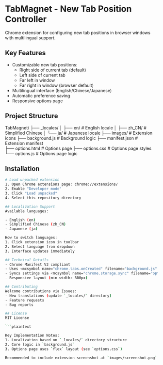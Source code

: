 # TabMagnet - New Tab Position Controller

Chrome extension for configuring new tab positions in browser windows with multilingual support.

## Key Features
- Customizable new tab positions:
  - Right side of current tab (default)
  - Left side of current tab 
  - Far left in window
  - Far right in window (browser default)
- Multilingual interface (English/Chinese/Japanese)
- Automatic preference saving
- Responsive options page

## Project Structure
TabMagnet/
├── _locales/
│   ├── en/                 # English locale
│   ├── zh_CN/              # Simplified Chinese
│   └── ja/                 # Japanese locale
├── images/                 # Extension icons
├── background.js           # Background logic
├── manifest.json           # Extension manifest  
├── options.html            # Options page
├── options.css             # Options page styles
└── options.js              # Options page logic

## Installation
```bash
# Load unpacked extension
1. Open Chrome extensions page: chrome://extensions/
2. Enable "Developer mode"
3. Click "Load unpacked"
4. Select this repository directory

## Localization Support
Available languages:

- English (en)
- Simplified Chinese (zh_CN)
- Japanese (ja)

How to switch languages:
1. Click extension icon in toolbar
2. Select language from dropdown
3. Interface updates immediately

## Technical Details
- Chrome Manifest V3 compliant
- Uses <mcsymbol name="chrome.tabs.onCreated" filename="background.js" path="/Users/ben/Next Tab/TabMagnet/background.js" startline="1" type="function"></mcsymbol> for tab creation events
- Syncs settings via <mcsymbol name="chrome.storage.sync" filename="options.js" path="/Users/ben/Next Tab/TabMagnet/options.js" startline="3" type="function"></mcsymbol>
- Responsive layout (min-width: 300px)

## Contributing
Welcome contributions via Issues:
- New translations (update `_locales/` directory)
- Feature requests
- Bug reports

## License
MIT License

```plaintext

Key Implementation Notes:
1. Localization based on `_locales/` directory structure
2. Core logic in `background.js`
3. Options page uses `flex` layout (see `options.css`)

Recommended to include extension screenshot at `images/screenshot.png`.